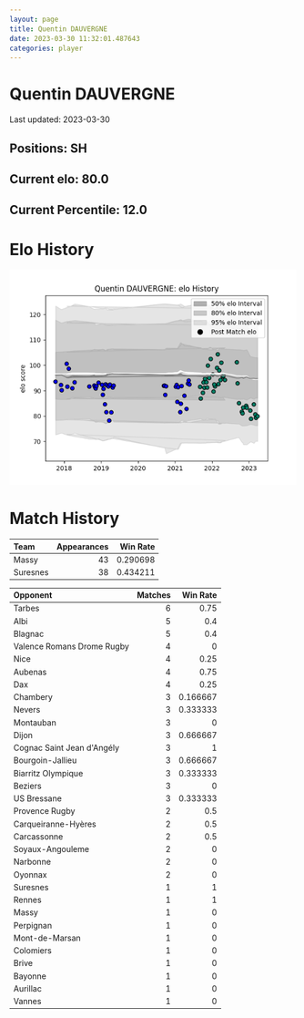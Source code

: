 ```yaml
---  
layout: page  
title: Quentin DAUVERGNE  
date: 2023-03-30 11:32:01.487643  
categories: player  
---
```

# Quentin DAUVERGNE


Last updated: 2023-03-30
## Positions: SH

## Current elo: 80.0

## Current Percentile: 12.0

# Elo History


![elo history](history_QuentinDAUVERGNE.png)
# Match History


| Team     |   Appearances |   Win Rate |
|:---------|--------------:|-----------:|
| Massy    |            43 |   0.290698 |
| Suresnes |            38 |   0.434211 |

| Opponent                   |   Matches |   Win Rate |
|:---------------------------|----------:|-----------:|
| Tarbes                     |         6 |   0.75     |
| Albi                       |         5 |   0.4      |
| Blagnac                    |         5 |   0.4      |
| Valence Romans Drome Rugby |         4 |   0        |
| Nice                       |         4 |   0.25     |
| Aubenas                    |         4 |   0.75     |
| Dax                        |         4 |   0.25     |
| Chambery                   |         3 |   0.166667 |
| Nevers                     |         3 |   0.333333 |
| Montauban                  |         3 |   0        |
| Dijon                      |         3 |   0.666667 |
| Cognac Saint Jean d'Angély |         3 |   1        |
| Bourgoin-Jallieu           |         3 |   0.666667 |
| Biarritz Olympique         |         3 |   0.333333 |
| Beziers                    |         3 |   0        |
| US Bressane                |         3 |   0.333333 |
| Provence Rugby             |         2 |   0.5      |
| Carqueiranne-Hyères        |         2 |   0.5      |
| Carcassonne                |         2 |   0.5      |
| Soyaux-Angouleme           |         2 |   0        |
| Narbonne                   |         2 |   0        |
| Oyonnax                    |         2 |   0        |
| Suresnes                   |         1 |   1        |
| Rennes                     |         1 |   1        |
| Massy                      |         1 |   0        |
| Perpignan                  |         1 |   0        |
| Mont-de-Marsan             |         1 |   0        |
| Colomiers                  |         1 |   0        |
| Brive                      |         1 |   0        |
| Bayonne                    |         1 |   0        |
| Aurillac                   |         1 |   0        |
| Vannes                     |         1 |   0        |